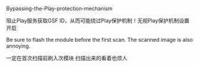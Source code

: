 Bypassing-the-Play-protection-mechanism

阻止Play服务获取GSF ID，从而可能绕过Play保护机制！无视Play保护机制设置开启

Be sure to flash the module before the first scan. The scanned image is also annoying.

一定在首次扫描前刷入次模块 扫描出来的看着也烦人
